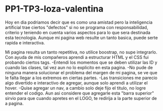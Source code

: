 # PP1-TP3-loza-valentina
Hoy en dia podriamos decir que es como una amistad pero la inteligencia artificial trae ciertos "defectos" si no se programa con responsabilidad, criterio y teniendo en cuenta varios aspectos para lo que sera destinada esta tecnologia.
Aunque mi pagina web resulte un tanto basica, puede serte rapida e interactiva.

Mi pagina resulta un tanto repetitiva, no utilice boostrap, no supe integrarlo. Con ayuda de mis compañeros aprendi a estructurar HTML y el CSS fui probando ciertos tags.
-Entendi los momentos que se deben utilizar las ID y cuando las clases, tal vez aun no lo explicito en esta pagina.
-No pude de ninguna manera solucionar el problema del margen de mi pagina, se ve que le falta llegar a los extremos en ciertas partes.
-Las transiciones me parecio algo divertido e interactivo de agregar, aunque solo aprendi a utilizar el hover.
-Quise agregar un nav, a cambio solo deje fijo el titulo, no logre entender el codigo. Aun asi considere que agregarle esta "barra superior" sirvio para que cuando apretes en el LOGO, te redirija a la parte superior de a pagina.

